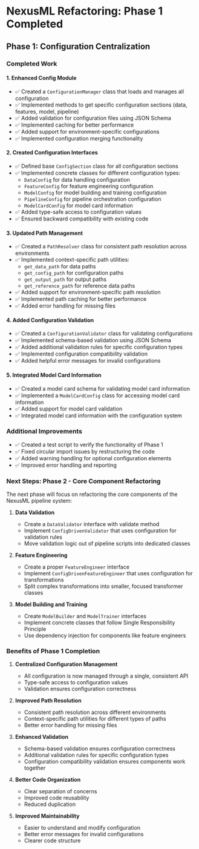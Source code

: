# NexusML Refactoring: Phase 1 Completed

## Phase 1: Configuration Centralization

### Completed Work

#### 1. Enhanced Config Module
- ✅ Created a `ConfigurationManager` class that loads and manages all configuration
- ✅ Implemented methods to get specific configuration sections (data, features, model, pipeline)
- ✅ Added validation for configuration files using JSON Schema
- ✅ Implemented caching for better performance
- ✅ Added support for environment-specific configurations
- ✅ Implemented configuration merging functionality

#### 2. Created Configuration Interfaces
- ✅ Defined base `ConfigSection` class for all configuration sections
- ✅ Implemented concrete classes for different configuration types:
  - `DataConfig` for data handling configuration
  - `FeatureConfig` for feature engineering configuration
  - `ModelConfig` for model building and training configuration
  - `PipelineConfig` for pipeline orchestration configuration
  - `ModelCardConfig` for model card information
- ✅ Added type-safe access to configuration values
- ✅ Ensured backward compatibility with existing code

#### 3. Updated Path Management
- ✅ Created a `PathResolver` class for consistent path resolution across environments
- ✅ Implemented context-specific path utilities:
  - `get_data_path` for data paths
  - `get_config_path` for configuration paths
  - `get_output_path` for output paths
  - `get_reference_path` for reference data paths
- ✅ Added support for environment-specific path resolution
- ✅ Implemented path caching for better performance
- ✅ Added error handling for missing files

#### 4. Added Configuration Validation
- ✅ Created a `ConfigurationValidator` class for validating configurations
- ✅ Implemented schema-based validation using JSON Schema
- ✅ Added additional validation rules for specific configuration types
- ✅ Implemented configuration compatibility validation
- ✅ Added helpful error messages for invalid configurations

#### 5. Integrated Model Card Information
- ✅ Created a model card schema for validating model card information
- ✅ Implemented a `ModelCardConfig` class for accessing model card information
- ✅ Added support for model card validation
- ✅ Integrated model card information with the configuration system

### Additional Improvements
- ✅ Created a test script to verify the functionality of Phase 1
- ✅ Fixed circular import issues by restructuring the code
- ✅ Added warning handling for optional configuration elements
- ✅ Improved error handling and reporting

### Next Steps: Phase 2 - Core Component Refactoring

The next phase will focus on refactoring the core components of the NexusML pipeline system:

1. **Data Validation**
   - Create a `DataValidator` interface with validate method
   - Implement `ConfigDrivenValidator` that uses configuration for validation rules
   - Move validation logic out of pipeline scripts into dedicated classes

2. **Feature Engineering**
   - Create a proper `FeatureEngineer` interface
   - Implement `ConfigDrivenFeatureEngineer` that uses configuration for transformations
   - Split complex transformations into smaller, focused transformer classes

3. **Model Building and Training**
   - Create `ModelBuilder` and `ModelTrainer` interfaces
   - Implement concrete classes that follow Single Responsibility Principle
   - Use dependency injection for components like feature engineers

### Benefits of Phase 1 Completion

1. **Centralized Configuration Management**
   - All configuration is now managed through a single, consistent API
   - Type-safe access to configuration values
   - Validation ensures configuration correctness

2. **Improved Path Resolution**
   - Consistent path resolution across different environments
   - Context-specific path utilities for different types of paths
   - Better error handling for missing files

3. **Enhanced Validation**
   - Schema-based validation ensures configuration correctness
   - Additional validation rules for specific configuration types
   - Configuration compatibility validation ensures components work together

4. **Better Code Organization**
   - Clear separation of concerns
   - Improved code reusability
   - Reduced duplication

5. **Improved Maintainability**
   - Easier to understand and modify configuration
   - Better error messages for invalid configurations
   - Clearer code structure